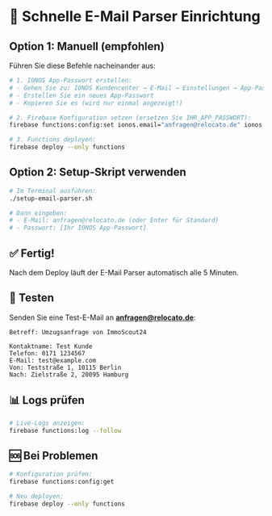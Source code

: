 # 🚀 Schnelle E-Mail Parser Einrichtung

## Option 1: Manuell (empfohlen)

Führen Sie diese Befehle nacheinander aus:

```bash
# 1. IONOS App-Passwort erstellen:
# - Gehen Sie zu: IONOS Kundencenter → E-Mail → Einstellungen → App-Passwörter
# - Erstellen Sie ein neues App-Passwort
# - Kopieren Sie es (wird nur einmal angezeigt!)

# 2. Firebase Konfiguration setzen (ersetzen Sie IHR_APP_PASSWORT):
firebase functions:config:set ionos.email="anfragen@relocato.de" ionos.password="IHR_APP_PASSWORT"

# 3. Functions deployen:
firebase deploy --only functions
```

## Option 2: Setup-Skript verwenden

```bash
# Im Terminal ausführen:
./setup-email-parser.sh

# Dann eingeben:
# - E-Mail: anfragen@relocato.de (oder Enter für Standard)
# - Passwort: [Ihr IONOS App-Passwort]
```

## ✅ Fertig!

Nach dem Deploy läuft der E-Mail Parser automatisch alle 5 Minuten.

## 📧 Testen

Senden Sie eine Test-E-Mail an **anfragen@relocato.de**:

```
Betreff: Umzugsanfrage von ImmoScout24

Kontaktname: Test Kunde
Telefon: 0171 1234567
E-Mail: test@example.com
Von: Teststraße 1, 10115 Berlin
Nach: Zielstraße 2, 20095 Hamburg
```

## 📊 Logs prüfen

```bash
# Live-Logs anzeigen:
firebase functions:log --follow
```

## 🆘 Bei Problemen

```bash
# Konfiguration prüfen:
firebase functions:config:get

# Neu deployen:
firebase deploy --only functions
```